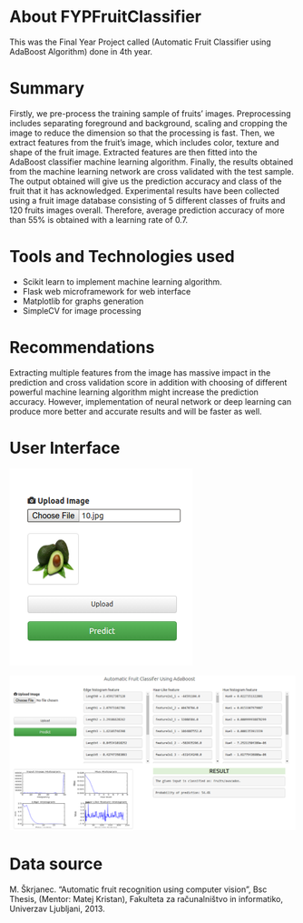 # About FYPFruitClassifier
This was the Final Year Project called (Automatic Fruit Classifier using AdaBoost Algorithm) done in 4th year.

# Summary
Firstly, we pre-process the training sample of fruits’ images. Preprocessing includes separating foreground and background, scaling and cropping the image to reduce the dimension so that the processing is fast. Then, we extract features from the fruit’s image, which includes color, texture and shape of the fruit image. Extracted features are then fitted into the AdaBoost classifier machine learning algorithm. Finally, the results obtained from the machine learning network are cross validated with the test sample. The output obtained will give us the prediction accuracy and class of the fruit that it has acknowledged. Experimental results have been collected using a fruit image database consisting of 5 different classes of fruits and 120 fruits images overall. Therefore, average prediction accuracy of more than 55% is obtained with a learning rate of 0.7.

# Tools and Technologies used
* Scikit learn to implement machine learning algorithm.
* Flask web microframework for web interface
* Matplotlib for graphs generation
* SimpleCV for image processing

# Recommendations
Extracting multiple features from the image has massive impact in the prediction and cross validation score in addition with choosing of different powerful machine learning algorithm might increase the prediction accuracy. However, implementation of neural network or deep learning can produce more better and accurate results and will be faster as well.

# User Interface
![upload image](ui-images/ui1.png "Fruit image upload dialog.")

![Predicted result visualization](ui-images/ui2.png "UI for predicted result.")


# Data source
M. Škrjanec. “Automatic fruit recognition using computer vision”, Bsc Thesis, (Mentor: Matej Kristan), Fakulteta za računalništvo in informatiko, Univerzav Ljubljani, 2013.
